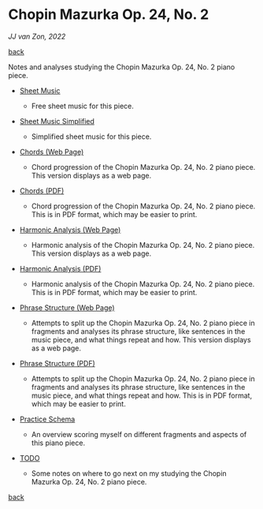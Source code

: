 Chopin Mazurka Op. 24, No. 2
============================

*JJ van Zon, 2022*

[back](..)

Notes and analyses studying the Chopin Mazurka Op. 24, No. 2 piano piece.

- [Sheet Music](sheet-music)

    - Free sheet music for this piece.

- [Sheet Music Simplified](sheet-music-simplified)

    - Simplified sheet music for this piece.

- [Chords (Web Page)](chopin-mazurka-op-24-no-2-chords.md)

    - Chord progression of the Chopin Mazurka Op. 24, No. 2 piano piece. This version displays as a web page.

- [Chords (PDF)](chopin-mazurka-op-24-no-2-chords.pdf)

    - Chord progression of the Chopin Mazurka Op. 24, No. 2 piano piece. This is in PDF format, which may be easier to print.

- [Harmonic Analysis (Web Page)](chopin-mazurka-op-24-no-2-harmonic-analysis.md)

    - Harmonic analysis of the Chopin Mazurka Op. 24, No. 2 piano piece. This version displays as a web page.

- [Harmonic Analysis (PDF)](chopin-mazurka-op-24-no-2-harmonic-analysis.pdf)

    - Harmonic analysis of the Chopin Mazurka Op. 24, No. 2 piano piece. This is in PDF format, which may be easier to print.

- [Phrase Structure (Web Page)](chopin-mazurka-op-24-no-2-phrase-structure.md)

    - Attempts to split up the Chopin Mazurka Op. 24, No. 2 piano piece in fragments and analyses its phrase structure, like sentences in the music piece, and what things repeat and how. This version displays as a web page.

- [Phrase Structure (PDF)](chopin-mazurka-op-24-no-2-phrase-structure.pdf)

    - Attempts to split up the Chopin Mazurka Op. 24, No. 2 piano piece in fragments and analyses its phrase structure, like sentences in the music piece, and what things repeat and how. This is in PDF format, which may be easier to print.

- [Practice Schema](chopin-mazurka-op-24-no-2-practice-schema.md)
    
    - An overview scoring myself on different fragments and aspects of this piano piece.

- [TODO](chopin-mazurka-op-24-no-2-todo.md)

    - Some notes on where to go next on my studying the Chopin Mazurka Op. 24, No. 2 piano piece.

[back](..)
